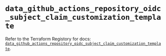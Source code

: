# `data_github_actions_repository_oidc_subject_claim_customization_template`

Refer to the Terraform Registory for docs: [`data_github_actions_repository_oidc_subject_claim_customization_template`](https://www.terraform.io/docs/providers/github/d/actions_repository_oidc_subject_claim_customization_template).
